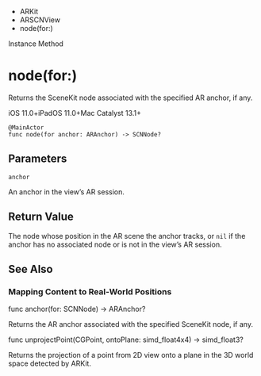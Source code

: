 

- ARKit
- ARSCNView
-  node(for:) 

Instance Method

# node(for:)

Returns the SceneKit node associated with the specified AR anchor, if any.

iOS 11.0+iPadOS 11.0+Mac Catalyst 13.1+

``` source
@MainActor
func node(for anchor: ARAnchor) -> SCNNode?
```

## Parameters 

`anchor`  

An anchor in the view’s AR session.

## Return Value

The node whose position in the AR scene the anchor tracks, or `nil` if the anchor has no associated node or is not in the view’s AR session.

## See Also

### Mapping Content to Real-World Positions

func anchor(for: SCNNode) -> ARAnchor?

Returns the AR anchor associated with the specified SceneKit node, if any.

func unprojectPoint(CGPoint, ontoPlane: simd_float4x4) -> simd_float3?

Returns the projection of a point from 2D view onto a plane in the 3D world space detected by ARKit.

